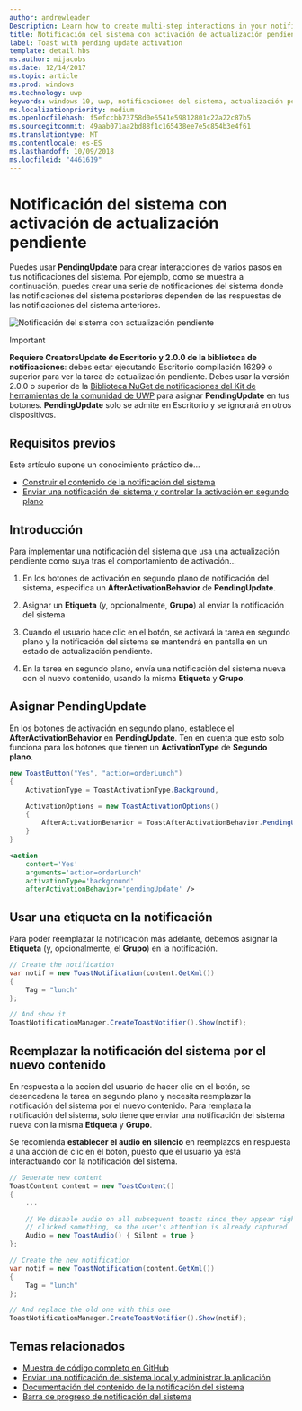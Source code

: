 ```yaml
---
author: andrewleader
Description: Learn how to create multi-step interactions in your notifications.
title: Notificación del sistema con activación de actualización pendiente
label: Toast with pending update activation
template: detail.hbs
ms.author: mijacobs
ms.date: 12/14/2017
ms.topic: article
ms.prod: windows
ms.technology: uwp
keywords: windows 10, uwp, notificaciones del sistema, actualización pendiente, pendingupdate, interactividad de varios pasos, interacciones de varios pasos
ms.localizationpriority: medium
ms.openlocfilehash: f5efccbb73758d0e6541e59812801c22a22c87b5
ms.sourcegitcommit: 49aab071aa2bd88f1c165438ee7e5c854b3e4f61
ms.translationtype: MT
ms.contentlocale: es-ES
ms.lasthandoff: 10/09/2018
ms.locfileid: "4461619"
---
```

# <a name="toast-with-pending-update-activation"></a>Notificación del sistema con activación de actualización pendiente

Puedes usar **PendingUpdate** para crear interacciones de varios pasos en tus notificaciones del sistema. Por ejemplo, como se muestra a continuación, puedes crear una serie de notificaciones del sistema donde las notificaciones del sistema posteriores dependen de las respuestas de las notificaciones del sistema anteriores.

![Notificación del sistema con actualización pendiente](images/toast-pendingupdate.gif)

> [!IMPORTANT]
> **Requiere CreatorsUpdate de Escritorio y 2.0.0 de la biblioteca de notificaciones**: debes estar ejecutando Escritorio compilación 16299 o superior para ver la tarea de actualización pendiente. Debes usar la versión 2.0.0 o superior de la [Biblioteca NuGet de notificaciones del Kit de herramientas de la comunidad de UWP](https://www.nuget.org/packages/Microsoft.Toolkit.Uwp.Notifications/) para asignar **PendingUpdate** en tus botones. **PendingUpdate** solo se admite en Escritorio y se ignorará en otros dispositivos.


## <a name="prerequisites"></a>Requisitos previos

Este artículo supone un conocimiento práctico de...

- [Construir el contenido de la notificación del sistema](adaptive-interactive-toasts.md)
- [Enviar una notificación del sistema y controlar la activación en segundo plano](send-local-toast.md)


## <a name="overview"></a>Introducción

Para implementar una notificación del sistema que usa una actualización pendiente como suya tras el comportamiento de activación...

1. En los botones de activación en segundo plano de notificación del sistema, especifica un **AfterActivationBehavior** de **PendingUpdate**.

2. Asignar un **Etiqueta** (y, opcionalmente, **Grupo**) al enviar la notificación del sistema

3. Cuando el usuario hace clic en el botón, se activará la tarea en segundo plano y la notificación del sistema se mantendrá en pantalla en un estado de actualización pendiente.

4. En la tarea en segundo plano, envía una notificación del sistema nueva con el nuevo contenido, usando la misma **Etiqueta** y **Grupo**.


## <a name="assign-pendingupdate"></a>Asignar PendingUpdate

En los botones de activación en segundo plano, establece el **AfterActivationBehavior** en **PendingUpdate**. Ten en cuenta que esto solo funciona para los botones que tienen un **ActivationType** de **Segundo plano**.

```csharp
new ToastButton("Yes", "action=orderLunch")
{
    ActivationType = ToastActivationType.Background,

    ActivationOptions = new ToastActivationOptions()
    {
        AfterActivationBehavior = ToastAfterActivationBehavior.PendingUpdate
    }
}
```

```xml
<action
    content='Yes'
    arguments='action=orderLunch'
    activationType='background'
    afterActivationBehavior='pendingUpdate' />
```


## <a name="use-a-tag-on-the-notification"></a>Usar una etiqueta en la notificación

Para poder reemplazar la notificación más adelante, debemos asignar la **Etiqueta** (y, opcionalmente, el **Grupo**) en la notificación.

```csharp
// Create the notification
var notif = new ToastNotification(content.GetXml())
{
    Tag = "lunch"
};

// And show it
ToastNotificationManager.CreateToastNotifier().Show(notif);
```


## <a name="replace-the-toast-with-new-content"></a>Reemplazar la notificación del sistema por el nuevo contenido

En respuesta a la acción del usuario de hacer clic en el botón, se desencadena la tarea en segundo plano y necesita reemplazar la notificación del sistema por el nuevo contenido. Para remplaza la notificación del sistema, solo tiene que enviar una notificación del sistema nueva con la misma **Etiqueta** y **Grupo**.

Se recomienda **establecer el audio en silencio** en reemplazos en respuesta a una acción de clic en el botón, puesto que el usuario ya está interactuando con la notificación del sistema.

```csharp
// Generate new content
ToastContent content = new ToastContent()
{
    ...

    // We disable audio on all subsequent toasts since they appear right after the user
    // clicked something, so the user's attention is already captured
    Audio = new ToastAudio() { Silent = true }
};

// Create the new notification
var notif = new ToastNotification(content.GetXml())
{
    Tag = "lunch"
};

// And replace the old one with this one
ToastNotificationManager.CreateToastNotifier().Show(notif);
```


## <a name="related-topics"></a>Temas relacionados

- [Muestra de código completo en GitHub](https://github.com/WindowsNotifications/quickstart-toast-pending-update)
- [Enviar una notificación del sistema local y administrar la aplicación](send-local-toast.md)
- [Documentación del contenido de la notificación del sistema](adaptive-interactive-toasts.md)
- [Barra de progreso de notificación del sistema](toast-progress-bar.md)